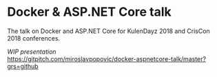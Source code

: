 # Docker & ASP.NET Core talk

The talk on Docker and ASP.NET Core for KulenDayz 2018 and CrisCon 2018 conferences.

*WIP presentation*  
https://gitpitch.com/miroslavpopovic/docker-aspnetcore-talk/master?grs=github

